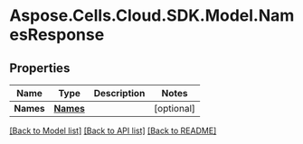 # Aspose.Cells.Cloud.SDK.Model.NamesResponse
## Properties

Name | Type | Description | Notes
------------ | ------------- | ------------- | -------------
**Names** | [**Names**](Names.md) |  | [optional] 

[[Back to Model list]](../README.md#documentation-for-models) [[Back to API list]](../README.md#documentation-for-api-endpoints) [[Back to README]](../README.md)

